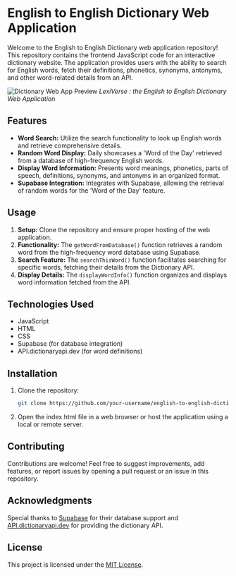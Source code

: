 # English to English Dictionary Web Application

Welcome to the English to English Dictionary web application repository! This repository contains the frontend JavaScript code for an interactive dictionary website. The application provides users with the ability to search for English words, fetch their definitions, phonetics, synonyms, antonyms, and other word-related details from an API.

![Dictionary Web App Preview](https://i.postimg.cc/tTnhrKTj/Lexi-Verse-Your-Ultimate-English-to-English-Dictionary.png)
*LexiVerse : the English to English Dictionary Web Application*

## Features

- **Word Search:** Utilize the search functionality to look up English words and retrieve comprehensive details.
- **Random Word Display:** Daily showcases a 'Word of the Day' retrieved from a database of high-frequency English words.
- **Display Word Information:** Presents word meanings, phonetics, parts of speech, definitions, synonyms, and antonyms in an organized format.
- **Supabase Integration:** Integrates with Supabase, allowing the retrieval of random words for the 'Word of the Day' feature.

## Usage

1. **Setup:** Clone the repository and ensure proper hosting of the web application.
2. **Functionality:** The `getWordFromDatabase()` function retrieves a random word from the high-frequency word database using Supabase.
3. **Search Feature:** The `searchThisWord()` function facilitates searching for specific words, fetching their details from the Dictionary API.
4. **Display Details:** The `displayWordInfo()` function organizes and displays word information fetched from the API.

## Technologies Used

- JavaScript
- HTML
- CSS
- Supabase (for database integration)
- API.dictionaryapi.dev (for word definitions)

## Installation

1. Clone the repository:
    ```sh
    git clone https://github.com/your-username/english-to-english-dictionary.git
    ```
2. Open the index.html file in a web browser or host the application using a local or remote server.

## Contributing

Contributions are welcome! Feel free to suggest improvements, add features, or report issues by opening a pull request or an issue in this repository.

## Acknowledgments

Special thanks to [Supabase](https://supabase.io/) for their database support and [API.dictionaryapi.dev](https://api.dictionaryapi.dev/) for providing the dictionary API.

## License

This project is licensed under the [MIT License](LICENSE).
